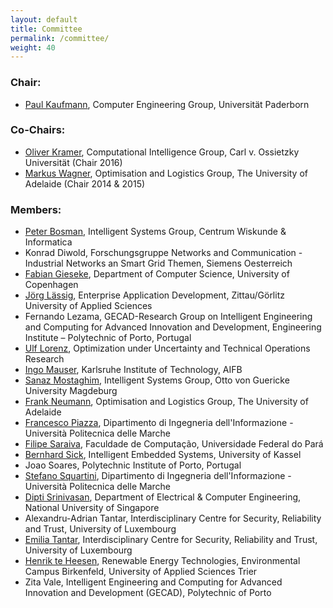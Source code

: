 ```yaml
---
layout: default
title: Committee
permalink: /committee/
weight: 40
---
```


<h3><b>Chair:</b></h3>

- <a href="https://sites.google.com/site/paulkaufmann">Paul Kaufmann</a>, Computer Engineering Group, Universität Paderborn

<h3><b>Co-Chairs:</b></h3>

- <a href="http://www.ci.uni-oldenburg.de/">Oliver Kramer</a>, Computational Intelligence Group, Carl v. Ossietzky Universität (Chair 2016)
- <a href="http://cs.adelaide.edu.au/%7Emarkus">Markus Wagner</a>, Optimisation and Logistics Group, The University of Adelaide (Chair 2014 &amp; 2015)

<h3><b>Members:</b></h3>

- <a href="http://homepages.cwi.nl/%7Ebosman/">Peter Bosman</a>, Intelligent Systems Group, Centrum Wiskunde &amp; Informatica
- Konrad Diwold, Forschungsgruppe Networks and Communication - Industrial Networks an Smart Grid Themen, Siemens Oesterreich
- <a href="http://diku.dk/english/staff/?pure=en/persons/473301">Fabian Gieseke</a>, Department of Computer Science, University of Copenhagen
- <a href="http://www.enterprise-application-development.org/group/joerg-laessig.html">Jörg Lässig</a>, Enterprise Application Development, Zittau/Görlitz University of Applied Sciences
- Fernando Lezama, GECAD-Research Group on Intelligent Engineering and Computing for Advanced Innovation and Development, Engineering Institute – Polytechnic of Porto, Portugal
- <a href="http://www.wiwi.uni-siegen.de/technologiemanagement/">Ulf Lorenz</a>, Optimization under Uncertainty and Technical Operations Research
- <a href="http://www.aifb.kit.edu/web/Ingo_Mauser/en">Ingo Mauser</a>, Karlsruhe Institute of Technology, AIFB 
- <a href="http://is.cs.ovgu.de/SanazMostaghim.html">Sanaz Mostaghim</a>, Intelligent Systems Group, Otto von Guericke University Magdeburg
- <a href="http://cs.adelaide.edu.au/%7Efrank">Frank Neumann</a>, Optimisation and Logistics Group, The University of Adelaide
- <a href="http://www.dii.univpm.it/francesco.piazza">Francesco Piazza</a>, Dipartimento di Ingegneria dell'Informazione - Università Politecnica delle Marche
- <a href="http://filipesaraiva.info/">Filipe Saraiva</a>, Faculdade de Computação, Universidade Federal do Pará
- <a href="http://www.ies.eecs.uni-kassel.de/sick">Bernhard Sick</a>, Intelligent Embedded Systems, University of Kassel
- Joao Soares, Polytechnic Institute of Porto, Portugal
- <a href="http://www.dii.univpm.it/stefano.squartini">Stefano Squartini</a>, Dipartimento di Ingegneria dell'Informazione - Università Politecnica delle Marche
- <a href="http://www.ece.nus.edu.sg/stfpage/elesd/">Dipti Srinivasan</a>, Department of Electrical &amp; Computer Engineering, National University of Singapore
- Alexandru-Adrian Tantar, Interdisciplinary Centre for Security, Reliability and Trust, University of Luxembourg
- <a href="https://emiliatantar.wordpress.com/">Emilia Tantar</a>, Interdisciplinary Centre for Security, Reliability and Trust, University of Luxembourg
- <a href="http://www.umwelt-campus.de/ucb/index.php?id=teheesen">Henrik te Heesen</a>, Renewable Energy Technologies, Environmental Campus Birkenfeld, University of Applied Sciences Trier
- Zita Vale, Intelligent Engineering and Computing for Advanced Innovation and Development (GECAD), Polytechnic of Porto

